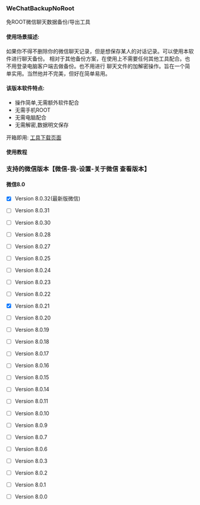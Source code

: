 ### WeChatBackupNoRoot 

免ROOT微信聊天数据备份/导出工具


#### 使用场景描述:
如果你不得不删除你的微信聊天记录，但是想保存某人的对话记录。可以使用本软件进行聊天备份。
相对于其他备份方案，在使用上不需要任何其他工具配合。也不用登录电脑客户端去做备份。也不用进行
聊天文件的加解密操作。旨在一个简单实用。当然他并不完美，但好在简单易用。


#### 该版本软件特点:

- 操作简单,无需额外软件配合
- 无需手机ROOT
- 无需电脑配合
- 无需解密,数据明文保存

开箱即用: [工具下载页面](https://github.com/MiDuoKi/WechatBackupNoRoot/releases)

#### 使用教程








### 支持的微信版本【微信-我-设置-关于微信 查看版本】


#### 微信8.0

- [x] Version 8.0.32(最新版微信)
- [ ] Version 8.0.31
- [ ] Version 8.0.30
- [ ] Version 8.0.28
- [ ] Version 8.0.27
- [ ] Version 8.0.25
- [ ] Version 8.0.24
- [ ] Version 8.0.23
- [ ] Version 8.0.22
- [x] Version 8.0.21 
- [ ] Version 8.0.20
- [ ] Version 8.0.19
- [ ] Version 8.0.18
- [ ] Version 8.0.17
- [ ] Version 8.0.16
- [ ] Version 8.0.15
- [ ] Version 8.0.14
- [ ] Version 8.0.11
- [ ] Version 8.0.10
- [ ] Version 8.0.9
- [ ] Version 8.0.7
- [ ] Version 8.0.6
- [ ] Version 8.0.3
- [ ] Version 8.0.2
- [ ] Version 8.0.1
- [ ] Version 8.0.0

